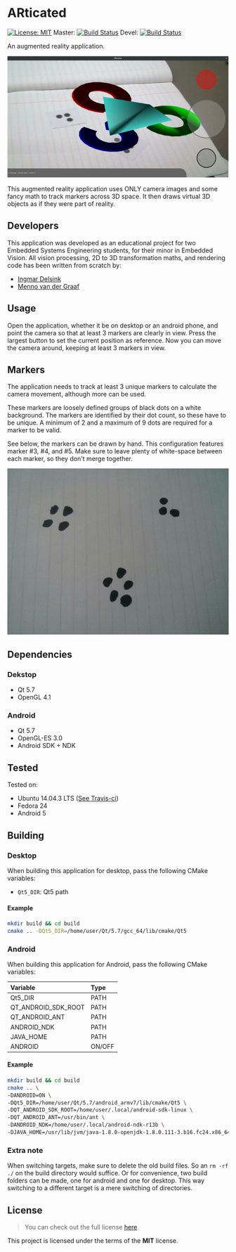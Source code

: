 # ARticated
[![License: MIT](https://img.shields.io/badge/License-MIT-yellow.svg)](./LICENSE)
Master: [![Build Status](https://travis-ci.org/derpicated/articated.svg?branch=master)](https://travis-ci.org/derpicated/articated)
Devel: [![Build Status](https://travis-ci.org/derpicated/articated.svg?branch=devel)](https://travis-ci.org/derpicated/articated)

An augmented reality application.

![ARticated](./images/application/articated_application.jpg)

This augmented reality application uses ONLY camera images and some fancy math to track markers
across 3D space. It then draws virtual 3D objects as if they were part of reality.

## Developers

This application was developed as an educational project for two
Embedded Systems Engineering students, for their minor in Embedded Vision.
All vision processing, 2D to 3D transformation maths,
and rendering code has been written from scratch by:

-   [Ingmar Delsink](https://github.com/idelsink)
-   [Menno van der Graaf](https://github.com/Mercotui)

## Usage

Open the application, whether it be on desktop or an android phone,
and point the camera so that at least 3 markers are clearly in view.
Press the largest button to set the current position as reference.
Now you can move the camera around, keeping at least 3 markers in view.

## Markers

The application needs to track at least 3 unique markers to calculate the camera movement, although more can be used.

These markers are loosely defined groups of black dots on a white background.
The markers are identified by their dot count, so these have to be unique.
A minimum of 2 and a maximum of 9 dots are required for a marker to be valid.

See below, the markers can be drawn by hand. This configuration features marker #3, #4, and #5. Make sure to leave plenty of white-space between each marker, so they don't merge together.

![Markers](./images/drawn_markers.jpg)

## Dependencies

### Dekstop

-   Qt 5.7
-   OpenGL 4.1

### Android

-   Qt 5.7
-   OpenGL-ES 3.0
-   Android SDK + NDK

## Tested

Tested on:

-   Ubuntu 14.04.3 LTS ([See Travis-ci](https://travis-ci.org/derpicated/articated))
-   Fedora 24
-   Android 5

## Building

### Desktop

When building this application for desktop, pass the following CMake variables:

-   `Qt5_DIR`: Qt5 path

#### Example


```sh
mkdir build && cd build
cmake .. -DQt5_DIR=/home/user/Qt/5.7/gcc_64/lib/cmake/Qt5
```

### Android

When building this application for Android, pass the following CMake variables:

| Variable            | Type   |
|:--------------------|:-------|
| Qt5_DIR             | PATH   |
| QT_ANDROID_SDK_ROOT | PATH   |
| QT_ANDROID_ANT      | PATH   |
| ANDROID_NDK         | PATH   |
| JAVA_HOME           | PATH   |
| ANDROID             | ON/OFF |

#### Example

```sh
mkdir build && cd build
cmake .. \
-DANDROID=ON \
-DQt5_DIR=/home/user/Qt/5.7/android_armv7/lib/cmake/Qt5 \
-DQT_ANDROID_SDK_ROOT=/home/user/.local/android-sdk-linux \
-DQT_ANDROID_ANT=/usr/bin/ant \
-DANDROID_NDK=/home/user/.local/android-ndk-r13b \
-DJAVA_HOME=/usr/lib/jvm/java-1.8.0-openjdk-1.8.0.111-3.b16.fc24.x86_64
```

### Extra note

When switching targets, make sure to delete the old build files. So an
`rm -rf ./` on the build directory would suffice. Or for convenience, two build
folders can be made, one for android and one for desktop. This way switching to
a different target is a mere switching of directories.

## License

> You can check out the full license [here](./LICENSE)

This project is licensed under the terms of the **MIT** license.
